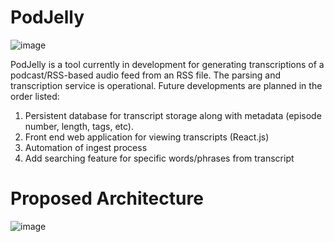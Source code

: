# PodJelly

![image](https://user-images.githubusercontent.com/16928672/139945152-1d71c4eb-53e2-4834-892e-b13813514149.png)

PodJelly is a tool currently in development for generating transcriptions of a podcast/RSS-based audio feed from an RSS file.
The parsing and transcription service is operational. Future developments are planned in the order listed:

 1. Persistent database for transcript storage along with metadata (episode number, length, tags, etc).
 2. Front end web application for viewing transcripts (React.js)
 3. Automation of ingest process
 4. Add searching feature for specific words/phrases from transcript

# Proposed Architecture

![image](https://user-images.githubusercontent.com/16928672/139929165-a4e81ebb-1800-41ea-abfb-2da6469f4716.png)
